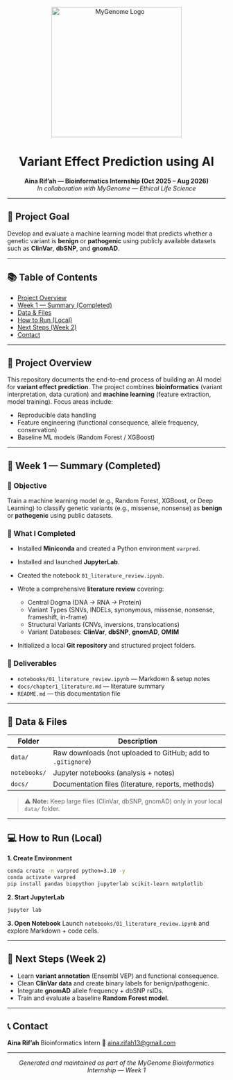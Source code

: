<p align="center">
  <img src="ec2dda7b-901c-4e12-b2f3-abba9c41d3ef.png" alt="MyGenome Logo" width="300"/>
</p>

<h1 align="center">Variant Effect Prediction using AI</h1>
<p align="center">
  <b>Aina Rif’ah — Bioinformatics Internship (Oct 2025 – Aug 2026)</b><br>
  <i>In collaboration with MyGenome — Ethical Life Science</i>
</p>

---

## 🧬 Project Goal

Develop and evaluate a machine learning model that predicts whether a genetic variant is **benign** or **pathogenic** using publicly available datasets such as **ClinVar**, **dbSNP**, and **gnomAD**.

---

## 📚 Table of Contents

* [Project Overview](#project-overview)
* [Week 1 — Summary (Completed)](#week-1---summary-completed)
* [Data & Files](#data--files)
* [How to Run (Local)](#how-to-run-local)
* [Next Steps (Week 2)](#next-steps-week-2)
* [Contact](#contact)

---

## 🧠 Project Overview

This repository documents the end-to-end process of building an AI model for **variant effect prediction**.
The project combines **bioinformatics** (variant interpretation, data curation) and **machine learning** (feature extraction, model training).
Focus areas include:

* Reproducible data handling
* Feature engineering (functional consequence, allele frequency, conservation)
* Baseline ML models (Random Forest / XGBoost)

---

## 🧩 Week 1 — Summary (Completed)

### 🎯 Objective

Train a machine learning model (e.g., Random Forest, XGBoost, or Deep Learning) to classify genetic variants (e.g., missense, nonsense) as **benign** or **pathogenic** using public datasets.

### 📘 What I Completed

* Installed **Miniconda** and created a Python environment `varpred`.
* Installed and launched **JupyterLab**.
* Created the notebook `01_literature_review.ipynb`.
* Wrote a comprehensive **literature review** covering:

  * Central Dogma (DNA → RNA → Protein)
  * Variant Types (SNVs, INDELs, synonymous, missense, nonsense, frameshift, in-frame)
  * Structural Variants (CNVs, inversions, translocations)
  * Variant Databases: **ClinVar**, **dbSNP**, **gnomAD**, **OMIM**
* Initialized a local **Git repository** and structured project folders.

### 📁 Deliverables

* `notebooks/01_literature_review.ipynb` — Markdown & setup notes
* `docs/chapter1_literature.md` — literature summary
* `README.md` — this documentation file

---

## 📂 Data & Files

| Folder                           | Description                                                 |
| -------------------------------- | ----------------------------------------------------------- |
| `data/`                          | Raw downloads (not uploaded to GitHub; add to `.gitignore`) |
| `notebooks/`                     | Jupyter notebooks (analysis + notes)                        |
| `docs/`                          | Documentation files (literature, reports, methods)          |

> ⚠️ **Note:** Keep large files (ClinVar, dbSNP, gnomAD) only in your local `data/` folder.

---

## 💻 How to Run (Local)

**1. Create Environment**

```bash
conda create -n varpred python=3.10 -y
conda activate varpred
pip install pandas biopython jupyterlab scikit-learn matplotlib
```

**2. Start JupyterLab**

```bash
jupyter lab
```

**3. Open Notebook**
Launch `notebooks/01_literature_review.ipynb` and explore Markdown + code cells.

---

## 🚀 Next Steps (Week 2)

* Learn **variant annotation** (Ensembl VEP) and functional consequence.
* Clean **ClinVar data** and create binary labels for benign/pathogenic.
* Integrate **gnomAD** allele frequency + dbSNP rsIDs.
* Train and evaluate a baseline **Random Forest model**.

---

## 📞 Contact

**Aina Rif’ah**
Bioinformatics Intern
📧 [aina.rifah13@gmail.com](mailto:aina.rifah13@gmail.com)

---

<p align="center">
  <i>Generated and maintained as part of the MyGenome Bioinformatics Internship — Week 1</i>
</p>



